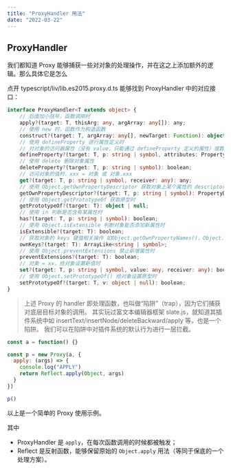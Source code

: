 ```yaml
---
title: "ProxyHandler 用法"
date: "2022-03-22"
---
```


## ProxyHandler

我们都知道 Proxy 能够捕获一些对对象的处理操作，并在这之上添加额外的逻辑。那么具体它是怎么

点开 typescript/liv/lib.es2015.proxy.d.ts 能够找到 ProxyHandler 中的对应接口：

```typescript
interface ProxyHandler<T extends object> {
    // 后面加小括号，函数调用时
    apply?(target: T, thisArg: any, argArray: any[]): any;
    // 使用 new 时，函数作为构造函数
    construct?(target: T, argArray: any[], newTarget: Function): object;
    // 使用 defineProperty 进行属性定义时
    // 对对象的访问器属性（没有 value，只能通过 defineProperty 定义的属性）或数值属性（value,enumerable,configurabble,writable）
    defineProperty?(target: T, p: string | symbol, attributes: PropertyDescriptor): boolean;
    // 使用 delete 删除对象属性
    deleteProperty?(target: T, p: string | symbol): boolean;
    // 访问对象的值时，xxx = 对象 或 对象.xxx
    get?(target: T, p: string | symbol, receiver: any): any;
    // 使用 Object.getOwnPropertyDescriptor 获取对象上某个属性的 descriptor 描述符（比如是否 configurable 等）
    getOwnPropertyDescriptor?(target: T, p: string | symbol): PropertyDescriptor | undefined;
    // 使用 Object.getPrototypeOf 获取原型时
    getPrototypeOf?(target: T): object | null;
    // 使用 in 判断是否含有某属性时
    has?(target: T, p: string | symbol): boolean;
    // 使用 Object.isExtensible 判断对象能否添加新属性时
    isExtensible?(target: T): boolean;
    // 获取对象的 keys 键值相关操作 如Object.getOwnPropertyNames()，Object.getOwnPropertySymbols()，Object.keys()
    ownKeys?(target: T): ArrayLike<string | symbol>;
    // 使用 Object.preventExtensions 禁止新增属性时
    preventExtensions?(target: T): boolean;
    // 对象 = xx，给对象设置新值时
    set?(target: T, p: string | symbol, value: any, receiver: any): boolean;
    // 使用 Object.setPrototypeOf() 给对象设置原型时
    setPrototypeOf?(target: T, v: object | null): boolean;
}
```

> 上述 Proxy 的 handler 即处理函数，也叫做“陷阱”（trap），因为它们捕获对底层目标对象的调用。
> 其实玩过富文本编辑器框架 slate.js，就知道其插件系统中如 insertText/insertNode/deleteBackward/apply 等，也是一个陷阱。
> 我们可以在陷阱中对插件系统的默认行为进行一层拦截。

```javascript
const a = function() {}

const p = new Proxy(a, {
  apply: (args) => {
    console.log("APPLY")
    return Reflect.apply(Object, args)
  }
})

p()
```

以上是一个简单的 Proxy 使用示例。

其中

- ProxyHandler 是 `apply`，在每次函数调用的时候都被触发；
- Reflect 是反射函数，能够保留原始的 `Object.apply` 用法（等同于保底的一个处理方案）。
